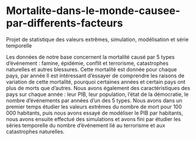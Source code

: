# Mortalite-dans-le-monde-causee-par-differents-facteurs
Projet de statistique des valeurs extrêmes, simulation, modélisation et série temporelle

Les données de notre base concernent la mortalité causé par 5 types d’événement : famine, épidémie, conflit et terrorisme, catastrophes naturelles et autres blessures.
Cette mortalité est donnée pour chaque pays, par année
Il est intéressant d’essayer de comprendre les raisons de variation de cette mortalité, pourquoi certaines années et certain pays ont plus de morts que d’autres.
Nous avons également des caractéristiques des pays sur chaque année : leur PIB, leur population,
l’état de la démocratie, le nombre d’événements par années d’un des 5 types.
Nous avons dans un premier temps étudier les valeurs extrêmes du nombre de mort pour 100 000
habitants, puis nous avons essayé de modéliser le PIB par habitants, nous avons ensuite effectué des
simulations et avons fini par étudier les séries temporelle du nombre d’événement lié au terrorisme et
aux catastrophes naturelles.
